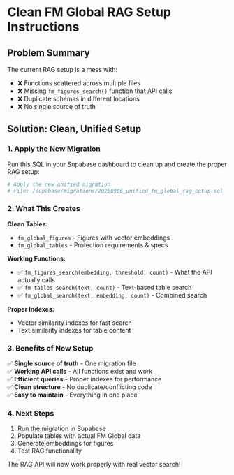 # Clean FM Global RAG Setup Instructions

## Problem Summary
The current RAG setup is a mess with:
- ❌ Functions scattered across multiple files
- ❌ Missing `fm_figures_search()` function that API calls
- ❌ Duplicate schemas in different locations
- ❌ No single source of truth

## Solution: Clean, Unified Setup

### 1. Apply the New Migration
Run this SQL in your Supabase dashboard to clean up and create the proper RAG setup:

```bash
# Apply the new unified migration
# File: /supabase/migrations/20250906_unified_fm_global_rag_setup.sql
```

### 2. What This Creates

**Clean Tables:**
- `fm_global_figures` - Figures with vector embeddings  
- `fm_global_tables` - Protection requirements & specs

**Working Functions:**
- ✅ `fm_figures_search(embedding, threshold, count)` - What the API actually calls
- ✅ `fm_tables_search(text, count)` - Text-based table search  
- ✅ `fm_global_search(text, embedding, count)` - Combined search

**Proper Indexes:**
- Vector similarity indexes for fast search
- Text similarity indexes for table content

### 3. Benefits of New Setup

✅ **Single source of truth** - One migration file  
✅ **Working API calls** - All functions exist and work  
✅ **Efficient queries** - Proper indexes for performance  
✅ **Clean structure** - No duplicate/conflicting code  
✅ **Easy to maintain** - Everything in one place  

### 4. Next Steps

1. Run the migration in Supabase
2. Populate tables with actual FM Global data
3. Generate embeddings for figures
4. Test RAG functionality

The RAG API will now work properly with real vector search!